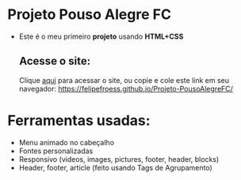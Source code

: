 # Projeto Pouso Alegre FC
- Este é o meu primeiro <strong>projeto</strong> usando <strong>HTML+CSS</strong>

  ## Acesse o site:
  Clique <a href="https://felipefroess.github.io/Projeto-PousoAlegreFC/" target="_blank">aqui</a> para acessar o site, ou copie e cole este link em seu navegador: https://felipefroess.github.io/Projeto-PousoAlegreFC/

# Ferramentas usadas:
- Menu animado no cabeçalho
- Fontes personalizadas
- Responsivo (videos, images, pictures, footer, header, blocks)
- Header, footer, article (feito usando Tags de Agrupamento)
